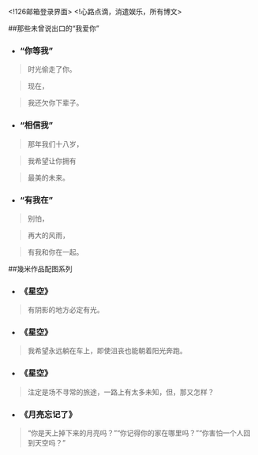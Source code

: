 <!126邮箱登录界面>
<!心路点滴，消遣娱乐，所有博文>

##那些未曾说出口的“我爱你”

* ### “你等我”

>时光偷走了你。

>现在，

>我还欠你下辈子。

* ### “相信我”

>那年我们十八岁，

>我希望让你拥有

>最美的未来。

* ### “有我在”

>别怕，

>再大的风雨，

>有我和你在一起。


##幾米作品配图系列

* ### 《星空》

>有阴影的地方必定有光。

* ### 《星空》

>我希望永远躺在车上，即使沮丧也能朝着阳光奔跑。

* ### 《星空》

>注定是场不寻常的旅途，一路上有太多未知，但，那又怎样？

* ### 《月亮忘记了》

>“你是天上掉下来的月亮吗？”“你记得你的家在哪里吗？”“你害怕一个人回到天空吗？”
